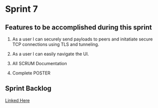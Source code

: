 # Sprint 7

## Features to be accomplished during this sprint

1. As a user I can securely send payloads to peers and initatiate secure TCP connections using TLS and tunneling.

2. As a user I can easily navigate the UI.

3. All SCRUM Documentation

4. Complete POSTER

## Sprint Backlog

[Linked Here](https://docs.google.com/spreadsheets/d/1iDczfXFm2CANtSYXumhWK-F_ozv4bLBBos8dFoWCZYU/edit?gid=1798980131#gid=1798980131)